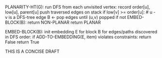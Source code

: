 PLANARITY-HT(G):
  run DFS from each unvisited vertex:
    record order[u], low[u], parent[u]
    push traversed edges on stack
    if low[v] >= order[u]:  # u - v is a DFS-tree edge
        B ← pop edges until (u,v) popped
        if not EMBED-BLOCK(B): return NON-PLANAR
  return PLANAR

EMBED-BLOCK(B):
  init embedding E for block B
  for edges/paths discovered in DFS order:
      if ADD-TO-EMBEDDING(E, item) violates constraints:
          return False
  return True



THIS IS A CONCISE DRAFT
